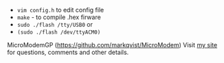 
- `vim config.h` to edit config file
- `make` - to compile .hex firware
- `sudo ./flash /tty/USB0` 
or
- `(sudo ./flash /dev/ttyACM0)`

MicroModemGP
(https://github.com/markqvist/MicroModem) 
Visit [my site](http://unsigned.io) for questions, comments and other details.
